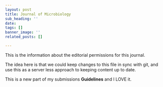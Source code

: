 ```yaml
---
layout: post
title: Journal of Microbiology
sub_heading: ''
date: 
tags: []
banner_image: ''
related_posts: []

---
```

This is the information about the editorial permissions for this journal.

The idea here is that we could keep changes to this file in sync with git, and use this as a server less approach to keeping content up to date.

This is a new part of my submissions **Guidelines** and I LOVE it. 